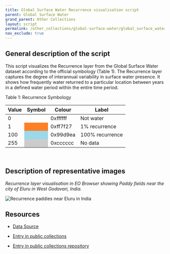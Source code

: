 ```yaml
---
title: Global Surface Water Recurrence visualisation script
parent: Global Surface Water
grand_parent: Other Collections
layout: script
permalink: /other_collections/global-surface-water/global_surface_water_recurrence/
nav_exclude: true
---
```



## General description of the script

This script visualizes the Recurrence layer from the Global Surface Water dataset according to the official symbology (Table 1). The Recurrence layer captures the degree of interannual variability in surface water presence. It shows how frequently water returned to a particular location between years in a defined water period within the entire time period.

Table 1: Recurrence Symbology

<table>
  <thead>
    <tr>
      <th>Value</th>
      <th>Symbol</th>
      <th>Colour</th>
      <th>Label</th>
    </tr>
  </thead>
  <tbody>
    <tr>
      <td>0</td>
      <td style="background-color:#FFFFFF"></td>
      <td>0xffffff</td>
      <td>Not water</td>
    </tr>
    <tr>
      <td>1</td>
      <td style="background-color:#FF7F27"></td>
      <td>0xff7f27</td>
      <td>1% recurrence</td>
    </tr>
    <tr>
      <td>100</td>
      <td style="background-color:#99D9EA"></td>
      <td>0x99d9ea</td>
      <td>100% recurrence</td>
    </tr>
    <tr>
      <td>255</td>
      <td style="background-color:#CCCCCC"></td>
      <td>0xcccccc</td>
      <td>No data</td>
    </tr>
  </tbody>
</table>
<br>

## Description of representative images

*Recurrence layer visualisation in EO Browser showing Paddy fields near the city of Eluru in West Godavari, India.*

![Recurrence paddies near Eluru in India](fig/image_recurrence_paddies_eluru.png)

## Resources

- [Data Source](https://global-surface-water.appspot.com/download)

- [Entry in public collections](https://collections.sentinel-hub.com/global-surface-water/)

- [Entry in public collections repository](https://github.com/sentinel-hub/public-collections/tree/main/collections/global-surface-water)
